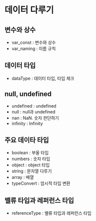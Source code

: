 # 데이터 다루기

## 변수와 상수
   * var_const : 변수와 상수
   * var_naming : 이름 규칙

## 데이터 타입
   * dataType : 데이터 타입, 타입 체크

## null, undefined
   * undefined : undefined
   * null : null과 undefined
   * nan : NaN. 숫자 판단하기
   * infinity : Infinity

## 주요 데이타 타입
   * boolean : 부울 타입
   * numbers : 숫자 타입
   * object : object 타입
   * string : 문자열 다루기
   * array : 배열
   * typeConvert : 암시적 타입 변환

## 밸류 타입과 레퍼런스 타입   
   * referenceType : 밸류 타입과 레퍼런스 타입
